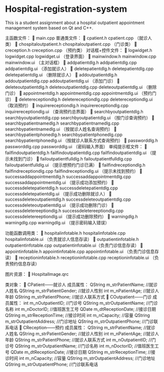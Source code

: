 # Hospital-registration-system
This is a student assignment about a hospital outpatient appointment management system based on Qt and C++.


主函数文件：
 main.cpp 
普通类文件：
 cpatient.h cpatient.cpp （就诊人类）
 chospitaloutpatient.h chospitaloutpatient.cpp （门诊类）
 creception.h creception.cpp （预约类）
对话框+控件文件：
 logwidget.h logwidget.cpp logwidget.ui （登录界面）
 mainwindow.h mainwindow.cpp mainwindow.ui （主对话框）
 addpatientdlg.h addpatientdlg.cpp addpatientdlg.ui （添加就诊人）
 deletepatientdlg.h deletepatientdlg.cpp deletepatientdlg.ui （删除就诊人）
 addoutpatientdlg.h addoutpatientdlg.cpp addoutpatientdlg.ui （添加门诊）
 deleteoutpatientdlg.h deleteoutpatientdlg.cpp deleteoutpatientdlg.ui （删除门诊）
 appointmentdlg.h appointmentdlg.cpp appointmentdlg.ui （预约门诊）
 deletereceptiondlg.h deletereceptiondlg.cpp deletereceptiondlg.ui （取消预约）
 inquirereceptiondlg.h inquirereceptiondlg.cpp inquirereceptiondlg.ui （查询预约总界面）
 searchbyoutpatientdlg.h searchbyoutpatientdlg.cpp searchbyoutpatientdlg.ui 
（按门诊查询预约）
 searchbypatientnamedlg.h searchbypatientnamedlg.cpp searchbypatientnamedlg.ui 
 （按就诊人姓名查询预约）
 searchbypatientphonedlg.h searchbypatientphonedlg.cpp searchbypatientphonedlg.ui 
 （按就诊人联系方式查询预约）
 passworddlg.h passworddlg.cpp passworddlg.ui （密码输入界面）
单纯提示框文件：
 failfindoutpatientdlg.h failfindoutpatientdlg.cpp failfindoutpatientdlg.ui 
（提示未找到门诊）
 failoutpatientfulldlg.h failoutpatientfulldlg.cpp failoutpatientfulldlg.ui 
（提示想预约门诊已满）
 failfindreceptiondlg.h failfindreceptiondlg.cpp failfindreceptiondlg.ui 
（提示未找到预约）
 successaddappointmentdlg.h successaddappointmentdlg.cpp successaddappointmentdlg.ui 
（提示成功添加预约）
 successdeletepatientdlg.h successdeletepatientdlg.cpp successdeletepatientdlg.ui 
（提示成功删除就诊人）
 successdeleteoutpatientdlg.h successdeleteoutpatientdlg.cpp successdeleteoutpatientdlg.ui
（提示成功删除门诊）
 successdeletereeptiondlg.h successdeletereeptiondlg.cpp successdeletereeptiondlg.ui 
（提示成功删除预约）
 warningdlg.h warningdlg.cpp warningdlg.ui 
（提示密码输入错误）

功能函数调用类：
 hospitalinfotable.h hospitalinfotable.cpp hospitalinfotable.ui （负责就诊人信息存读）
 outpatientinfotable.h outpatientinfotable.cpp outpatientinfotable.ui（负责门诊信息存读）
 appointinfotable.h appointinfotable.cpp appointinfotable.ui （负责门诊信息存读）
 receptioninfotable.h receptioninfotable.cpp receptioninfotable.ui （负责预约信息存读）

图片资源：
 HospitalImage.qrc 

类对象：
 CPatient——就诊人
成员属性：
QString m_strPatientName; //就诊人姓名 
QString m_strPatientGender; //就诊人性别 
int m_nPatientAge; //就诊人年龄 
QString m_strPatientPhone; //就诊人联系方式 
 COutpatient——门诊
成员属性：
int m_nOutpatientID; //门诊号 
QString m_strOutpatientName; //门诊名称 
int m_nDoctorID; //值班医生工号 
QDate m_dtReceptionDate; //接诊日期 
QString m_strReceptionTime; //接诊时间 
int m_nCapacity; //容量 
QString m_strOutpatientAddress; //门诊地址 
QString m_strOutpatientPhone; //门诊联系电话 
 CReception——预约
成员属性：
QString m_strPatientName; //就诊人姓名 
QString m_strPatientGender; //就诊人性别 
int m_nPatientAge; //就诊人年龄 
QString m_strPatientPhone; //就诊人联系方式 
int m_nOutpatientID; //门诊号 
QString m_strOutpatientName; //门诊名称 
int m_nDoctorID; //值班医生工号 
QDate m_dtReceptionDate; //接诊日期 
QString m_strReceptionTime; //接诊时间 
int m_nCapacity; //容量 
QString m_strOutpatientAddress; //门诊地址 
QString m_strOutpatientPhone; //门诊联系电话
